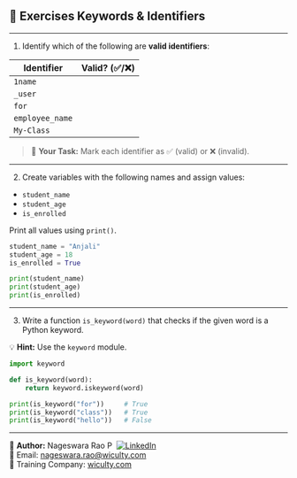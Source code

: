 ## 🧪 Exercises Keywords & Identifiers

---

1. Identify which of the following are **valid identifiers**:

| Identifier      | Valid? (✅/❌) |
|-----------------|:-------------:|
| `1name`         |               |
| `_user`         |               |
| `for`           |               |
| `employee_name` |               |
| `My-Class`      |               |

> 🧠 **Your Task:** Mark each identifier as ✅ (valid) or ❌ (invalid).

---

2. Create variables with the following names and assign values:

- `student_name`
- `student_age`
- `is_enrolled`

Print all values using `print()`.

```python
student_name = "Anjali"
student_age = 18
is_enrolled = True

print(student_name)
print(student_age)
print(is_enrolled)
```

---


3. Write a function `is_keyword(word)` that checks if the given word is a Python keyword.

💡 **Hint:** Use the `keyword` module.

```python
import keyword

def is_keyword(word):
    return keyword.iskeyword(word)

print(is_keyword("for"))     # True
print(is_keyword("class"))   # True
print(is_keyword("hello"))   # False
```

---

👤 **Author:** Nageswara Rao P &nbsp;[![LinkedIn](https://img.shields.io/badge/LinkedIn-%230077B5.svg?style=flat-square&logo=linkedin&logoColor=white)](https://www.linkedin.com/in/nageshvkn)  
📧 Email: [nageswara.rao@wiculty.com](mailto:nageswara.rao@wiculty.com)  
🏢 Training Company: [wiculty.com](https://wiculty.com)
